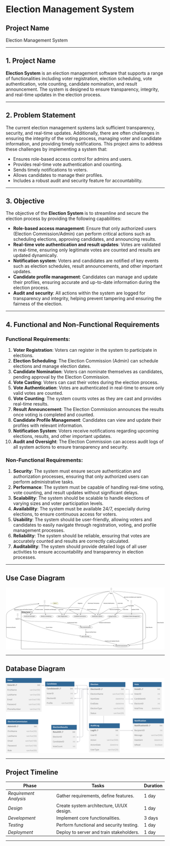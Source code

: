 # Election Management System



## Project Name
Election Management System

---

## 1. **Project Name**

**Election System** is an election management software that supports a range of functionalities including voter registration, election scheduling, vote authentication, vote counting, candidate nomination, and result announcement. The system is designed to ensure transparency, integrity, and real-time updates in the election process.

---

## 2. **Problem Statement**

The current election management systems lack sufficient transparency, security, and real-time updates. Additionally, there are often challenges in ensuring the integrity of the voting process, managing voter and candidate information, and providing timely notifications. This project aims to address these challenges by implementing a system that:

- Ensures role-based access control for admins and users.
- Provides real-time vote authentication and counting.
- Sends timely notifications to voters.
- Allows candidates to manage their profiles.
- Includes a robust audit and security feature for accountability.

---

## 3. **Objective**

The objective of the **Election System** is to streamline and secure the election process by providing the following capabilities:

- **Role-based access management**: Ensure that only authorized users (Election Commission/Admin) can perform critical actions such as scheduling elections, approving candidates, and announcing results.
- **Real-time vote authentication and result updates**: Votes are validated in real-time, ensuring only legitimate votes are counted and results are updated dynamically.
- **Notification system**: Voters and candidates are notified of key events such as election schedules, result announcements, and other important updates.
- **Candidate profile management**: Candidates can manage and update their profiles, ensuring accurate and up-to-date information during the election process.
- **Audit and security**: All actions within the system are logged for transparency and integrity, helping prevent tampering and ensuring the fairness of the election.

---

## 4. **Functional and Non-Functional Requirements**

### Functional Requirements:

1. **Voter Registration**: Voters can register in the system to participate in elections.
2. **Election Scheduling**: The Election Commission (Admin) can schedule elections and manage election dates.
3. **Candidate Nomination**: Voters can nominate themselves as candidates, pending approval by the Election Commission.
4. **Vote Casting**: Voters can cast their votes during the election process.
5. **Vote Authentication**: Votes are authenticated in real-time to ensure only valid votes are counted.
6. **Vote Counting**: The system counts votes as they are cast and provides real-time results.
7. **Result Announcement**: The Election Commission announces the results once voting is completed and counted.
8. **Candidate Profile Management**: Candidates can view and update their profiles with relevant information.
9. **Notification System**: Voters receive notifications regarding upcoming elections, results, and other important updates.
10. **Audit and Oversight**: The Election Commission can access audit logs of all system actions to ensure transparency and security.

### Non-Functional Requirements:

1. **Security**: The system must ensure secure authentication and authorization processes, ensuring that only authorized users can perform administrative tasks.
2. **Performance**: The system must be capable of handling real-time voting, vote counting, and result updates without significant delays.
3. **Scalability**: The system should be scalable to handle elections of varying sizes and voter participation levels.
4. **Availability**: The system must be available 24/7, especially during elections, to ensure continuous access for voters.
5. **Usability**: The system should be user-friendly, allowing voters and candidates to easily navigate through registration, voting, and profile management processes.
6. **Reliability**: The system should be reliable, ensuring that votes are accurately counted and results are correctly calculated.
7. **Auditability**: The system should provide detailed logs of all user activities to ensure accountability and transparency in election processes.

---

## Use Case Diagram

![Use Case Diagram](images/usecase.svg)


---

## Database Diagram

![Database Diagram](images/databasediagram.svg)

---

## Project Timeline
| Phase               | Tasks                                      | Duration       |
|---------------------|-------------------------------------------|----------------|
| *Requirement Analysis* | Gather requirements, define features.    | 1 day         |
| *Design*           | Create system architecture, UI/UX design. | 1 day        |
| *Development*      | Implement core functionalities.          | 3 days      |
| *Testing*          | Perform functional and security testing. | 1 day        |
| *Deployment*       | Deploy to server and train stakeholders. | 1 day         |


---